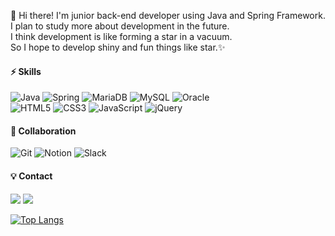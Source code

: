 👋 Hi there! I'm junior back-end developer using Java and Spring Framework.  
I plan to study more about development in the future.  
I think development is like forming a star in a vacuum.  
So I hope to develop shiny and fun things like star.✨  
  



#### ⚡️ **Skills**
![Java](https://img.shields.io/badge/Java-007396.svg?logo=Java&logoColor=white&style=flat-square)   ![Spring](https://img.shields.io/badge/Spring-6DB33F.svg?logo=Spring&logoColor=white&style=flat-square)  ![MariaDB](https://img.shields.io/badge/MariaDB-003545.svg?logo=MariaDB&logoColor=white&style=flat-square) ![MySQL](https://img.shields.io/badge/MySQL-4479A1.svg?logo=MySQL&logoColor=white&style=flat-square)  ![Oracle](https://img.shields.io/badge/Oracle-F80000.svg?logo=Oracle&logoColor=white&style=flat-square)  
![HTML5](https://img.shields.io/badge/HTML5-E34F26.svg?logo=HTML5&logoColor=white&style=flat-square) ![CSS3](https://img.shields.io/badge/CSS3-1572B6.svg?logo=CSS3&logoColor=white&style=flat-square) ![JavaScript](https://img.shields.io/badge/JavaScript-F7DF1E.svg?logo=JavaScript&logoColor=white&style=flat-square) ![jQuery](https://img.shields.io/badge/jQuery-0769AD.svg?logo=jQuery&logoColor=white&style=flat-square)  
  
#### 📌 **Collaboration**
![Git](https://img.shields.io/badge/Git-F05032.svg?logo=Git&logoColor=white&style=flat-square) ![Notion](https://img.shields.io/badge/Notion-000000.svg?logo=Notion&logoColor=white&style=flat-square) ![Slack](https://img.shields.io/badge/Slack-4A154B.svg?logo=Slack&logoColor=white&style=flat-square)
  
#### 💡 **Contact**
<a href="https://bblackbean.tistory.com/" target="_blank"><img src="https://img.shields.io/badge/DevBlog-F06B66?style=flat-square&logo=Blogger&logoColor=white"/></a> <a href="mailto:alchemist5021@gmail.com" target="_blank"><img src="https://img.shields.io/badge/alchemist5021@gmail.com-8B89CC?style=flat-square&logo=Gmail&logoColor=white"/></a>  


[![Top Langs](https://github-readme-stats.vercel.app/api/top-langs/?username=bblackbean&layout=compact)](https://github.com/bblackbean/github-readme-stats)
